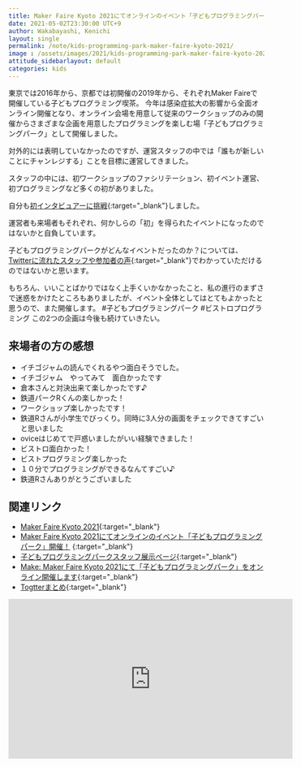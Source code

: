 ```yaml
---
title: Maker Faire Kyoto 2021にてオンラインのイベント「子どもプログラミングパーク」を開催しました
date: 2021-05-02T23:30:00 UTC+9
author: Wakabayashi, Kenichi
layout: single
permalink: /note/kids-programming-park-maker-faire-kyoto-2021/
image : /assets/images/2021/kids-programming-park-maker-faire-kyoto-2021.png
attitude_sidebarlayout: default
categories: kids
---
```

東京では2016年から、京都では初開催の2019年から、それぞれMaker Faireで開催している子どもプログラミング喫茶。
今年は感染症拡大の影響から全面オンライン開催となり、オンライン会場を用意して従来のワークショップのみの開催からさまざまな企画を用意したプログラミングを楽しむ場「子どもプログラミングパーク」として開催しました。

対外的には表明していなかったのですが、運営スタッフの中では「誰もが新しいことにチャンレジする」ことを目標に運営してきました。

スタッフの中には、初ワークショップのファシリテーション、初イベント運営、初プログラミングなど多くの初がありました。

自分も[初インタビュアーに挑戦](https://youtu.be/FRIEgIsoEwU){:target="_blank"}しました。

運営者も来場者もそれぞれ、何かしらの「初」を得られたイベントになったのではないかと自負しています。

子どもプログラミングパークがどんなイベントだったのか？については、[Twitterに流れたスタッフや参加者の声](https://togetter.com/li/1708336){:target="_blank"}でわかっていただけるのではないかと思います。

もちろん、いいことばかりではなく上手くいかなかったこと、私の進行のまずさで迷惑をかけたところもありましたが、イベント全体としてはとてもよかったと思うので、また開催します。 #子どもプログラミングパーク #ビストロプログラミング この2つの企画は今後も続けていきたい。

## 来場者の方の感想
- イチゴジャムの読んでくれるやつ面白そうでした。
- イチゴジャム　やってみて　面白かったです
- 倉本さんと対決出来て楽しかったです♪
- 鉄道パークRくんの楽しかった！
- ワークショップ楽しかったです！
- 鉄道Rさんが小学生でびっくり。同時に3人分の画面をチェックできてすごいと思いました
- oviceはじめてで戸惑いましたがいい経験できました！
- ビストロ面白かった！
- ビストプログラミング楽しかった
- １０分でプログラミングができるなんてすごい♪
- 鉄道Rさんありがとうございました

## 関連リンク
- [Maker Faire Kyoto 2021](https://makezine.jp/event/mfk2021/){:target="_blank"}
- [Maker Faire Kyoto 2021にてオンラインのイベント「子どもプログラミングパーク」開催！](https://pgmsaloon4kids.github.io/kyoto/2021/)
{:target="_blank"}
- [子どもプログラミングパークスタッフ展示ページ](https://pgmsaloon4kids.github.io/kyoto/exhibition/){:target="_blank"}
- [Make: Maker Faire Kyoto 2021にて「子どもプログラミングパーク」をオンライン開催します](https://makezine.jp/blog/2021/04/kidsprogramingpark.html){:target="_blank"}
- [Togtterまとめ](https://togetter.com/li/1708336){:target="_blank"}

<iframe width="560" height="315" src="https://www.youtube.com/embed/FRIEgIsoEwU" title="YouTube video player" frameborder="0" allow="accelerometer; autoplay; clipboard-write; encrypted-media; gyroscope; picture-in-picture" allowfullscreen></iframe>

